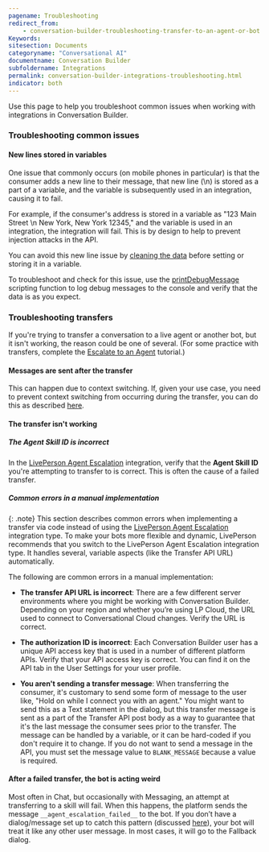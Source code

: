 ```yaml
---
pagename: Troubleshooting
redirect_from:
    - conversation-builder-troubleshooting-transfer-to-an-agent-or-bot.html
Keywords:
sitesection: Documents
categoryname: "Conversational AI"
documentname: Conversation Builder
subfoldername: Integrations
permalink: conversation-builder-integrations-troubleshooting.html
indicator: both
---
```


Use this page to help you troubleshoot common issues when working with integrations in Conversation Builder.

### Troubleshooting common issues

#### New lines stored in variables

One issue that commonly occurs (on mobile phones in particular) is that the consumer adds a new line to their message, that new line (\\n) is stored as a part of a variable, and the variable is subsequently used in an integration, causing it to fail.

For example, if the consumer's address is stored in a variable as "123 Main Street \n New York, New York 12345," and the variable is used in an integration, the integration will fail. This is by design to help to prevent injection attacks in the API.

You can avoid this new line issue by [cleaning the data](conversation-builder-variables-slots-variables.html#clean-variable-data) before setting or storing it in a variable.

To troubleshoot and check for this issue, use the [printDebugMessage](conversation-builder-scripting-functions-log-debug.html#print-debug-message) scripting function to log debug messages to the console and verify that the data is as you expect.

### Troubleshooting transfers

If you're trying to transfer a conversation to a live agent or another bot, but it isn't working, the reason could be one of several. (For some practice with transfers, complete the [Escalate to an Agent](tutorials-guides-getting-started-with-bot-building-escalate-to-an-agent.html) tutorial.)

#### Messages are sent after the transfer

This can happen due to context switching. If, given your use case, you need to prevent context switching from occurring during the transfer, you can do this as described [here](conversation-builder-dialogs-dialog-basics.html#preventing-context-switching).

#### The transfer isn't working

##### The Agent Skill ID is incorrect

In the [LivePerson Agent Escalation](conversation-builder-integrations-liveperson-agent-escalation-integrations.html) integration, verify that the **Agent Skill ID** you're attempting to transfer to is correct. This is often the cause of a failed transfer.

##### Common errors in a manual implementation

{: .note}
This section describes common errors when implementing a transfer via code instead of using the [LivePerson Agent Escalation](conversation-builder-integrations-liveperson-agent-escalation-integrations.html) integration type. To make your bots more flexible and dynamic, LivePerson recommends that you switch to the LivePerson Agent Escalation integration type. It handles several, variable aspects (like the Transfer API URL) automatically.

The following are common errors in a manual implementation:

* **The transfer API URL is incorrect**: There are a few different server environments where you might be working with Conversation Builder. Depending on your region and whether you’re using LP Cloud, the URL used to connect to Conversational Cloud changes. Verify the URL is correct.

* **The authorization ID is incorrect**: Each Conversation Builder user has a unique API access key that is used in a number of different platform APIs. Verify that your API access key is correct. You can find it on the API tab in the User Settings for your user profile.

* **You aren't sending a transfer message**: When transferring the consumer, it's customary to send some form of message to the user like, "Hold on while I connect you with an agent." You might want to send this as a Text statement in the dialog, but this transfer message is sent as a part of the Transfer API post body as a way to guarantee that it's the last message the consumer sees prior to the transfer. The message can be handled by a variable, or it can be hard-coded if you don't require it to change. If you do not want to send a message in the API, you must set the message value to `BLANK_MESSAGE` because a value is required.

#### After a failed transfer, the bot is acting weird

Most often in Chat, but occasionally with Messaging, an attempt at transferring to a skill will fail. When this happens, the platform sends the message `__agent_escalation_failed__` to the bot. If you don’t have a dialog/message set up to catch this pattern (discussed [here](conversation-builder-integrations-liveperson-agent-escalation-integrations.html#best-practices)), your bot will treat it like any other user message. In most cases, it will go to the Fallback dialog.
